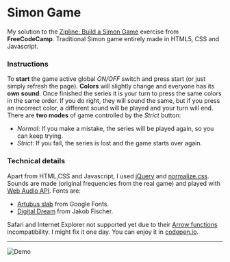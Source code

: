 # Simon Game

My solution to the [Zipline: Build a Simon Game](http://www.freecodecamp.com/challenges/zipline-build-a-simon-game) exercise from **FreeCodeCamp**. Traditional Simon game entirely made in HTML5, CSS and Javascript.

### Instructions
To **start**  the game active global *ON/OFF* switch and press start (or just simply refresh the page). **Colors** will slightly change and everyone has its **own sound**. Once finished the series it is your turn to press the same colors in the same order. If you do right, they will sound the same, but if you press an incorrect color, a different sound will be played and your turn will end. There are **two modes** of game controlled by the *Strict* button:

- *Normal*: If you make a mistake, the series will be played again, so you can keep trying.
- *Strict*: If you fail, the series is lost and the game starts over again.

### Technical details
Apart from HTML,CSS and Javascript, I used [jQuery](https://jquery.com/) and [normalize.css](https://github.com/necolas/normalize.css). Sounds are made (original frequencies from the real game) and played with [Web Audio API](https://developer.mozilla.org/en-US/docs/Web/API/Web_Audio_API). Fonts are:
- [Artubus slab](https://www.google.com/fonts/specimen/Arbutus+Slab) from Google Fonts.
- [Digital Dream](www.pizzadude.dk) from Jakob Fischer.

Safari and Internet Explorer not supported yet due to their [Arrow functions](https://developer.mozilla.org/en-US/docs/Web/JavaScript/Reference/Functions/Arrow_functions) incompatibility. I might fix it one day. You can enjoy it in [codepen.io](http://codepen.io/pouyio/full/ZbNmOv/).

---

![Demo](/demo.gif)
